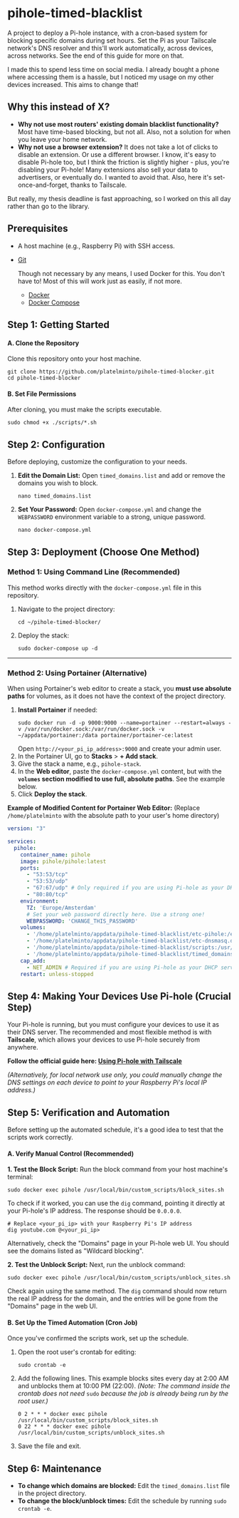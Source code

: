# pihole-timed-blacklist
A project to deploy a Pi-hole instance, with a cron-based system for blocking specific domains during set hours. Set the Pi as your Tailscale network's DNS resolver and this'll work automatically, across devices, across networks. See the end of this guide for more on that.

I made this to spend less time on social media. I already bought a phone where accessing them is a hassle, but I noticed my usage on my other devices increased. This aims to change that!

## Why this instead of X?
* **Why not use most routers' existing domain blacklist functionality?** Most have time-based blocking, but not all. Also, not a solution for when you leave your home network.
* **Why not use a browser extension?** It does not take a lot of clicks to disable an extension. Or use a different browser. I know, it's easy to disable Pi-hole too, but I think the friction is slightly higher - plus, you're disabling your Pi-hole! Many extensions also sell your data to advertisers, or eventually do. I wanted to avoid that. Also, here it's set-once-and-forget, thanks to Tailscale.

But really, my thesis deadline is fast approaching, so I worked on this all day rather than go to the library.

## Prerequisites
*   A host machine (e.g., Raspberry Pi) with SSH access.
*   [Git](https://git-scm.com/book/en/v2/Getting-Started-Installing-Git)

    Though not necessary by any means, I used Docker for this. You don't have to! Most of this will work just as easily, if not more.

    *   [Docker](https://docs.docker.com/engine/install/)
    *   [Docker Compose](https://docs.docker.com/compose/install/)

## Step 1: Getting Started
#### A. Clone the Repository
Clone this repository onto your host machine.
```
git clone https://github.com/platelminto/pihole-timed-blocker.git
cd pihole-timed-blocker
```
#### B. Set File Permissions
After cloning, you must make the scripts executable.
```
sudo chmod +x ./scripts/*.sh
```
## Step 2: Configuration
Before deploying, customize the configuration to your needs.

1.  **Edit the Domain List:** Open `timed_domains.list` and add or remove the domains you wish to block.
    ```
    nano timed_domains.list
    ```
2.  **Set Your Password:** Open `docker-compose.yml` and change the `WEBPASSWORD` environment variable to a strong, unique password.
    ```
    nano docker-compose.yml
    ```
## Step 3: Deployment (Choose One Method)
### Method 1: Using Command Line (Recommended)
This method works directly with the `docker-compose.yml` file in this repository.
1.  Navigate to the project directory:
    ```
    cd ~/pihole-timed-blocker/
    ```
2.  Deploy the stack:
    ```
    sudo docker-compose up -d
    ```
---
### Method 2: Using Portainer (Alternative)
When using Portainer's web editor to create a stack, you **must use absolute paths** for volumes, as it does not have the context of the project directory.
1.  **Install Portainer** if needed:
    ```
    sudo docker run -d -p 9000:9000 --name=portainer --restart=always -v /var/run/docker.sock:/var/run/docker.sock -v ~/appdata/portainer:/data portainer/portainer-ce:latest
    ```
    Open `http://<your_pi_ip_address>:9000` and create your admin user.
2.  In the Portainer UI, go to **Stacks** > **+ Add stack**.
3.  Give the stack a name, e.g., `pihole-stack`.
4.  In the **Web editor**, paste the `docker-compose.yml` content, but with the **`volumes` section modified to use full, absolute paths**. See the example below.
5.  Click **Deploy the stack**.

**Example of Modified Content for Portainer Web Editor:**
(Replace `/home/platelminto` with the absolute path to your user's home directory)
```yaml
version: "3"

services:
  pihole:
    container_name: pihole
    image: pihole/pihole:latest
    ports:
      - "53:53/tcp"
      - "53:53/udp"
      - "67:67/udp" # Only required if you are using Pi-hole as your DHCP server
      - "80:80/tcp"
    environment:
      TZ: 'Europe/Amsterdam'
      # Set your web password directly here. Use a strong one!
      WEBPASSWORD: 'CHANGE_THIS_PASSWORD'
    volumes:
      - '/home/platelminto/appdata/pihole-timed-blacklist/etc-pihole:/etc/pihole'
      - '/home/platelminto/appdata/pihole-timed-blacklist/etc-dnsmasq.d:/etc/dnsmasq.d'
      - '/home/platelminto/appdata/pihole-timed-blacklist/scripts:/usr/local/bin/custom_scripts'
      - '/home/platelminto/appdata/pihole-timed-blacklist/timed_domains.list:/etc/pihole/timed_domains.list'
    cap_add:
      - NET_ADMIN # Required if you are using Pi-hole as your DHCP server, else not needed
    restart: unless-stopped
```
## Step 4: Making Your Devices Use Pi-hole (Crucial Step)
Your Pi-hole is running, but you must configure your devices to use it as their DNS server. The recommended and most flexible method is with **Tailscale**, which allows your devices to use Pi-hole securely from anywhere.

**Follow the official guide here: [Using Pi-hole with Tailscale](https://tailscale.com/kb/1114/pi-hole)**

_(Alternatively, for local network use only, you could manually change the DNS settings on each device to point to your Raspberry Pi's local IP address.)_

## Step 5: Verification and Automation
Before setting up the automated schedule, it's a good idea to test that the scripts work correctly.

#### A. Verify Manual Control (Recommended)
**1. Test the Block Script:**
Run the block command from your host machine's terminal:
```
sudo docker exec pihole /usr/local/bin/custom_scripts/block_sites.sh
```
To check if it worked, you can use the `dig` command, pointing it directly at your Pi-hole's IP address. The response should be `0.0.0.0`.
```
# Replace <your_pi_ip> with your Raspberry Pi's IP address
dig youtube.com @<your_pi_ip>
```
Alternatively, check the "Domains" page in your Pi-hole web UI. You should see the domains listed as "Wildcard blocking".

**2. Test the Unblock Script:**
Next, run the unblock command:
```
sudo docker exec pihole /usr/local/bin/custom_scripts/unblock_sites.sh
```
Check again using the same method. The `dig` command should now return the real IP address for the domain, and the entries will be gone from the "Domains" page in the web UI.

#### B. Set Up the Timed Automation (Cron Job)
Once you've confirmed the scripts work, set up the schedule.
1.  Open the root user's crontab for editing:
    ```
    sudo crontab -e
    ```
2.  Add the following lines. This example blocks sites every day at 2:00 AM and unblocks them at 10:00 PM (22:00).
    _(Note: The command inside the crontab does not need_ `sudo` _because the job is already being run by the root user.)_
    ```cron
    0 2 * * * docker exec pihole /usr/local/bin/custom_scripts/block_sites.sh
    0 22 * * * docker exec pihole /usr/local/bin/custom_scripts/unblock_sites.sh
    ```
3.  Save the file and exit.

## Step 6: Maintenance
*   **To change which domains are blocked:** Edit the `timed_domains.list` file in the project directory.
*   **To change the block/unblock times:** Edit the schedule by running `sudo crontab -e`.
